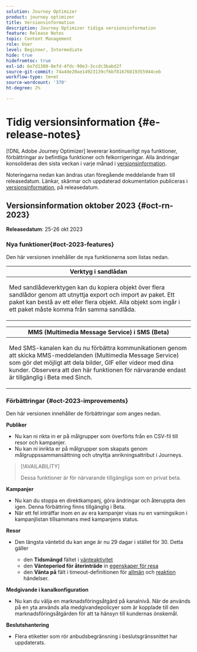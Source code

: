 ```yaml
---
solution: Journey Optimizer
product: journey optimizer
title: Versionsinformation
description: Journey Optimizer tidiga versionsinformation
feature: Release Notes
topic: Content Management
role: User
level: Beginner, Intermediate
hide: true
hidefromtoc: true
exl-id: 6e7d1300-8efd-4fdc-90e3-3ccdc3babd2f
source-git-commit: 74a4de20ae14923139cf6bf81676819355944ceb
workflow-type: tm+mt
source-wordcount: '370'
ht-degree: 2%

---
```


# Tidig versionsinformation {#e-release-notes}

[!DNL Adobe Journey Optimizer] levererar kontinuerligt nya funktioner, förbättringar av befintliga funktioner och felkorrigeringar. Alla ändringar konsolideras den sista veckan i varje månad i [versionsinformation](release-notes.md).

Noteringarna nedan kan ändras utan föregående meddelande fram till releasedatum. Länkar, skärmar och uppdaterad dokumentation publiceras i [versionsinformation](release-notes.md), på releasedatum.

## Versionsinformation oktober 2023 {#oct-rn-2023}

**Releasedatum**: 25-26 okt 2023

### Nya funktioner{#oct-2023-features}

Den här versionen innehåller de nya funktionerna som listas nedan.

<table>
<thead>
<tr>
<th><strong>Verktyg i sandlådan</strong><br/></th>
</tr>
</thead>
<tbody>
<tr>
<td>
<p>Med sandlådeverktygen kan du kopiera objekt över flera sandlådor genom att utnyttja export och import av paket. Ett paket kan bestå av ett eller flera objekt. Alla objekt som ingår i ett paket måste komma från samma sandlåda.</p>
<!--img src="../data/assets/dataset-export-setup.png"-->
<!--p>For more information, refer to the <a href="../audience/get-started-audience-orchestration.md">detailed documentation</a>.</p-->
</td>
</tr>
</tbody>
</table>

<!-- table>
<thead>
<tr>
<th><strong>Composed audiences in journeys</strong><br/></th>
</tr>
</thead>
<tbody>
<tr>
<td>
<p>You can now use audiences created in composition workflows in your journeys to target customers. Once an audience composition is published, and the audience saved, use a Read Audience activity to select this new audience in your journey canvas.</p>
<img src="assets/channel-reports.png"/>
<p>For more information, refer to the <a href="../audience/get-started-audience-orchestration.md">detailed documentation</a>.</p>
</tr>
</tbody>
</table -->

<table>
<thead>
<tr>
<th><strong>MMS (Multimedia Message Service) i SMS (Beta)</strong><br/></th>
</tr>
</thead>
<tbody>
<tr>
<td>
<p>Med SMS-kanalen kan du nu förbättra kommunikationen genom att skicka MMS-meddelanden (Multimedia Message Service) som gör det möjligt att dela bilder, GIF eller videor med dina kunder. Observera att den här funktionen för närvarande endast är tillgänglig i Beta med Sinch.</p>
<!--img src="assets/channel-reports.png"/-->
<!--p>For more information, refer to the <a href="../in-app/get-started-in-app.md">detailed documentation</a>.</p-->
</tr>
</tbody>
</table>

### Förbättringar {#oct-2023-improvements}

Den här versionen innehåller de förbättringar som anges nedan.

**Publiker**

* Nu kan ni rikta in er på målgrupper som överförts från en CSV-fil till resor och kampanjer.
* Nu kan ni inrikta er på målgrupper som skapats genom målgruppssammansättning och utnyttja anrikningsattribut i Journeys.

>[!AVAILABILITY]
>
>Dessa funktioner är för närvarande tillgängliga som en privat beta.

<!--
**Spam scoring for emails**

* When simulating an email content, a new option enables you to check how your content performs against inboxes spam filtering. This feature is currently proposed to a set of customers only (Limited Availability), and available for the Email channel.-->

**Kampanjer**

* Nu kan du stoppa en direktkampanj, göra ändringar och återuppta den igen. Denna förbättring finns tillgänglig i Beta.
* När ett fel inträffar inom en av era kampanjer visas nu en varningsikon i kampanjlistan tillsammans med kampanjens status.

**Resor**

* Den längsta väntetid du kan ange är nu 29 dagar i stället för 30. Detta gäller

   * den **Tidsmängd** fältet i [vänteaktivitet](../building-journeys/wait-activity.md)
   * den **Vänteperiod för återinträde** in [egenskaper för resa](../building-journeys/journey-gs.md#entrance)
   * den **Vänta på** fält i timeout-definitionen för [allmän](../building-journeys/general-events.md#events-specific-time) och [reaktion](../building-journeys/reaction-events.md) händelser.

**Medgivande i kanalkonfiguration**

* Nu kan du välja en marknadsföringsåtgärd på kanalnivå. När de används på en yta används alla medgivandepolicyer som är kopplade till den marknadsföringsåtgärden för att ta hänsyn till kundernas önskemål.

**Beslutshantering**

* Flera etiketter som rör anbudsbegränsning i beslutsgränssnittet har uppdaterats.
